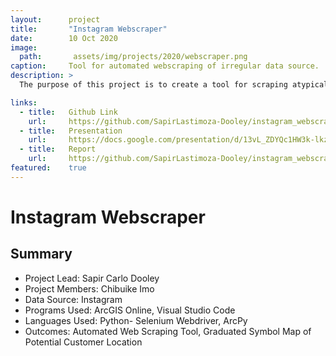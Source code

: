```yaml
---
layout:      project
title:       "Instagram Webscraper"
date:        10 Oct 2020
image:
  path:       assets/img/projects/2020/webscraper.png
caption:     Tool for automated webscraping of irregular data source.
description: >
  The purpose of this project is to create a tool for scraping atypically formatted data at a large scale from a website using automated testing software. In this instance, customer-related information will be collected from Instagram. With this tool, the user is able to automatically log in and search each post within the feed for specific keywords. If a keyword is found, the program will save the post and related information including: the author, the location of the post, and the link to the post. With this tool, marketing strategies can be streamlined and the stresses of social media marketing will be lightened.

links:
  - title:   Github Link
    url:     https://github.com/SapirLastimoza-Dooley/instagram_webscraper
  - title:   Presentation
    url:     https://docs.google.com/presentation/d/13vL_ZDYQc1HW3k-lkz8oLy4gXtQp-MxFIIPd7EB0odA/edit?usp=sharing
  - title:   Report
    url:     https://github.com/SapirLastimoza-Dooley/instagram_webscraper/blob/master/Reports/Final%20Report.pdf
featured:    true
---
```

# Instagram Webscraper

## Summary
* Project Lead: Sapir Carlo Dooley
* Project Members: Chibuike Imo
* Data Source: Instagram
* Programs Used: ArcGIS Online, Visual Studio Code
* Languages Used: Python- Selenium Webdriver, ArcPy
* Outcomes: Automated Web Scraping Tool, Graduated Symbol Map of Potential Customer Location